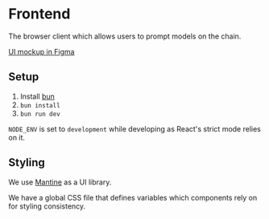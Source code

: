 # Frontend

The browser client which allows users to prompt models on the chain.

[UI mockup in Figma](https://www.figma.com/design/ETdGpFo1859B8otLt4J8GH/chainference?node-id=8-2&t=12OrDJfxmJm9XZ8q-1)

## Setup

1. Install [bun](https://bun.sh/)
1. `bun install`
1. `bun run dev`

`NODE_ENV` is set to `development` while developing as React's strict mode relies on it.

## Styling

We use [Mantine](https://mantine.dev/) as a UI library.

We have a global CSS file that defines variables which components rely on for styling consistency.
